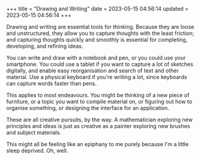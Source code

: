 +++
title = "Drawing and Writing"
date = 2023-05-15 04:56:14
updated = 2023-05-15 04:56:14
+++

Drawing and writing are essential tools for thinking.
Because they are loose and unstructured,
they allow you to capture thoughts with the least friction;
and capturing thoughts quickly and smoothly is essential for
completing, developing, and refining ideas.

You can write and draw with a notebook and pen,
or you could use your smartphone.
You could use a tablet if you want to capture
a lot of sketches digitally, and enable easy
reorganisation and search of text and other material.
Use a physical keyboard if you're writing a lot,
since keyboards can capture words faster than pens.

This applies to most endeavours.
You might be thinking of a new piece of furniture,
or a topic you want to compile material on,
or figuring out how to organise something,
or designing the interface for an application.

These are all creative pursuits, by the way.
A mathematician exploring new principles and ideas
is just as creative as a painter exploring
new brushes and subject materials.

This might all be feeling like an epiphany to me
purely because I'm a little sleep deprived.
Oh, well.
